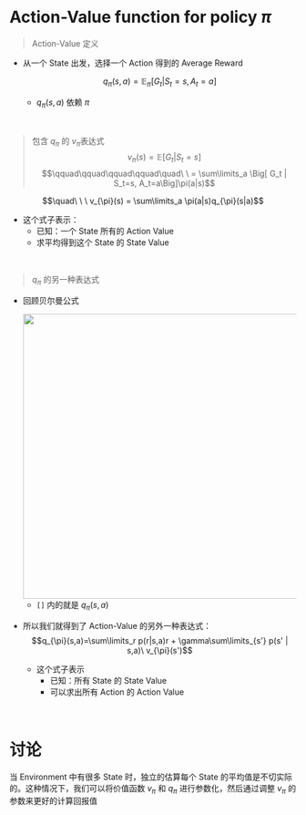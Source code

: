 

&emsp;
# Action-Value function for policy $\pi$
>Action-Value 定义
- 从一个 State 出发，选择一个 Action 得到的 Average Reward

    $$q_{\pi}(s,a) = \mathbb{E}_{\pi}[G_t | S_t = s, A_t=a] $$
    - $q_{\pi}(s,a)$ 依赖 $\pi$


&emsp;
>包含 $q_{\pi}$ 的 $v_{\pi}$表达式
$$v_{\pi}(s) = \mathbb{E}\Big[G_t | S_t=s \Big] $$
$$\qquad\qquad\qquad\qquad\quad\ \ = \sum\limits_a \Big[ G_t | S_t=s, A_t=a\Big]\pi(a|s)$$

$$\quad\ \ \ v_{\pi}(s) = \sum\limits_a \pi(a|s)q_{\pi}(s|a)$$
- 这个式子表示：
    - 已知：一个 State 所有的 Action Value 
    - 求平均得到这个 State 的 State Value

&emsp;
>$q_{\pi}$ 的另一种表达式
- 回顾贝尔曼公式
    <div align=center><image src="imgs/bellmanEquation2.png" width=500></div>

    - `[]` 内的就是 $q_{\pi}(s,a)$

- 所以我们就得到了 Action-Value 的另外一种表达式：
    $$q_{\pi}(s,a)=\sum\limits_r p(r|s,a)r + \gamma\sum\limits_{s'} p(s' | s,a)\ v_{\pi}(s')$$
    - 这个式子表示
        - 已知：所有 State 的 State Value
        - 可以求出所有 Action 的 Action Value


&emsp;
# 讨论

当 Environment 中有很多 State 时，独立的估算每个 State 的平均值是不切实际的。这种情况下，我们可以将价值函数 $v_{\pi}$ 和 $q_{\pi}$ 进行参数化，然后通过调整 $v_{\pi}$ 的参数来更好的计算回报值
